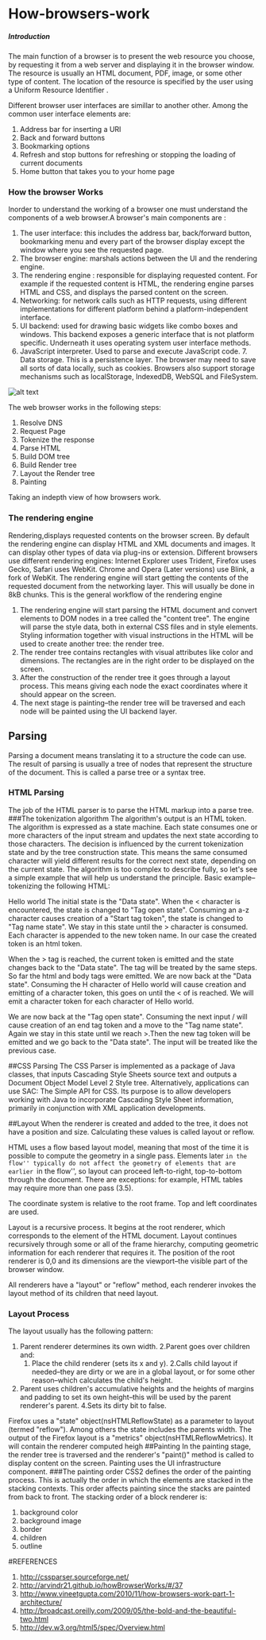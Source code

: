 # How-browsers-work

##### Introduction
 The main function of a browser is to present the web resource you choose, by requesting it from a web server and displaying it in the browser window. The resource is usually an HTML document, PDF, image, or some other type of content. The location of the resource is specified by the user using a Uniform Resource Identifier .

Different browser user interfaces are simillar to another other. Among the common user interface elements are:

 1.  Address bar for inserting a URI
 2. Back and forward buttons
 3. Bookmarking options
 4. Refresh and stop buttons for refreshing or stopping the loading of current documents
 5. Home button that takes you to your home page
 
### How the browser Works

Inorder to understand the working of a browser one must understand the components of a web browser.A browser's main components are :

  1. The user interface: this includes the address bar, back/forward button, bookmarking menu and every part of the browser    display except the window where you see the requested page.
  2. The browser engine: marshals actions between the UI and the rendering engine.
  3. The rendering engine : responsible for displaying requested content. For example if the requested content is HTML, the rendering engine parses HTML and CSS, and displays the parsed content on the screen.
   4. Networking: for network calls such as HTTP requests, using different implementations for different platform behind a platform-independent interface.
   5. UI backend: used for drawing basic widgets like combo boxes and windows. This backend exposes a generic interface that is not platform specific. Underneath it uses operating system user interface methods.
   6. JavaScript interpreter. Used to parse and execute JavaScript code.
    7. Data storage. This is a persistence layer. The browser may need to save all sorts of data locally, such as cookies. Browsers also support storage mechanisms such as localStorage, IndexedDB, WebSQL and FileSystem.
  
![alt text](http://arvindr21.github.io/howBrowserWorks/imgs/layers.png "How Browsers work1 Image")

The web browser works in the following steps:

  1. Resolve DNS
  2. Request Page
  3. Tokenize the response
  4. Parse HTML
  5. Build DOM tree
  6. Build Render tree
  7. Layout the Render tree
  8. Painting

Taking an indepth view of how browsers work.

### The rendering engine
Rendering,displays requested contents on the browser screen.
By default the rendering engine can display HTML and XML documents and images. It can display other types of data via plug-ins or extension.
Different browsers use different rendering engines: Internet Explorer uses Trident, Firefox uses Gecko, Safari uses WebKit. Chrome and Opera (Later versions) use Blink, a fork of WebKit.
The rendering engine will start getting the contents of the requested document from the networking layer. This will usually be done in 8kB chunks. 
This is the general workflow of the rendering engine
1. The rendering engine will start parsing the HTML document and convert elements to DOM nodes in a tree called the "content tree". The engine will parse the style data, both in external CSS files and in style elements. Styling information together with visual instructions in the HTML will be used to create another tree: the render tree. 
2. The render tree contains rectangles with visual attributes like color and dimensions. The rectangles are in the right order to be displayed on the screen.
3. After the construction of the render tree it goes through a layout process. This means giving each node the exact coordinates where it should appear on the screen.
4. The next stage is painting–the render tree will be traversed and each node will be painted using the UI backend layer. 

## Parsing
Parsing a document means translating it to a structure the code can use. The result of parsing is usually a tree of nodes that represent the structure of the document. This is called a parse tree or a syntax tree.
### HTML Parsing
The job of the HTML parser is to parse the HTML markup into a parse tree. 
###The tokenization algorithm
The algorithm's output is an HTML token. The algorithm is expressed as a state machine. Each state consumes one or more characters of the input stream and updates the next state according to those characters. The decision is influenced by the current tokenization state and by the tree construction state. This means the same consumed character will yield different results for the correct next state, depending on the current state. The algorithm is too complex to describe fully, so let's see a simple example that will help us understand the principle. 
Basic example–tokenizing the following HTML: 
<html>
  <body>
    Hello world
  </body>
</html>
 The initial state is the "Data state". When the < character is encountered, the state is changed to "Tag open state". Consuming an a-z character causes creation of a "Start tag token", the state is changed to "Tag name state". We stay in this state until the > character is consumed. Each character is appended to the new token name. In our case the created token is an html token.

When the > tag is reached, the current token is emitted and the state changes back to the "Data state". The <body> tag will be treated by the same steps. So far the html and body tags were emitted. We are now back at the "Data state". Consuming the H character of Hello world will cause creation and emitting of a character token, this goes on until the < of </body> is reached. We will emit a character token for each character of Hello world.

We are now back at the "Tag open state". Consuming the next input / will cause creation of an end tag token and a move to the "Tag name state". Again we stay in this state until we reach >.Then the new tag token will be emitted and we go back to the "Data state". The </html> input will be treated like the previous case. 

##CSS Parsing
The CSS Parser is implemented as a package of Java classes, that inputs Cascading Style Sheets source text and outputs a Document Object Model Level 2 Style tree. Alternatively, applications can use SAC: The Simple API for CSS. Its purpose is to allow developers working with Java to incorporate Cascading Style Sheet information, primarily in conjunction with XML application developments. 

##Layout
 When the renderer is created and added to the tree, it does not have a position and size. Calculating these values is called layout or reflow.

HTML uses a flow based layout model, meaning that most of the time it is possible to compute the geometry in a single pass. Elements later ``in the flow'' typically do not affect the geometry of elements that are earlier ``in the flow'', so layout can proceed left-to-right, top-to-bottom through the document. There are exceptions: for example, HTML tables may require more than one pass (3.5).

The coordinate system is relative to the root frame. Top and left coordinates are used.

Layout is a recursive process. It begins at the root renderer, which corresponds to the <html> element of the HTML document. Layout continues recursively through some or all of the frame hierarchy, computing geometric information for each renderer that requires it.
The position of the root renderer is 0,0 and its dimensions are the viewport–the visible part of the browser window.

All renderers have a "layout" or "reflow" method, each renderer invokes the layout method of its children that need layout. 

### Layout Process
 The layout usually has the following pattern:

  1. Parent renderer determines its own width.
  2.Parent goes over children and:
       1. Place the child renderer (sets its x and y).
      2.Calls child layout if needed–they are dirty or we are in a global layout, or for some other reason–which calculates the child's height.
   3. Parent uses children's accumulative heights and the heights of margins and padding to set its own height–this will be used by the parent renderer's parent.
    4.Sets its dirty bit to false.

Firefox uses a "state" object(nsHTMLReflowState) as a parameter to layout (termed "reflow"). Among others the state includes the parents width.
The output of the Firefox layout is a "metrics" object(nsHTMLReflowMetrics). It will contain the renderer computed heigh
##Painting
In the painting stage, the render tree is traversed and the renderer's "paint()" method is called to display content on the screen. Painting uses the UI infrastructure component. 
###The painting order
CSS2 defines the order of the painting process. This is actually the order in which the elements are stacked in the stacking contexts. This order affects painting since the stacks are painted from back to front. The stacking order of a block renderer is:

 1. background color
2.  background image
3.  border
4. children
5. outline

#REFERENCES 
1. http://cssparser.sourceforge.net/
2. http://arvindr21.github.io/howBrowserWorks/#/37
3. http://www.vineetgupta.com/2010/11/how-browsers-work-part-1-architecture/
4. http://broadcast.oreilly.com/2009/05/the-bold-and-the-beautiful-two.html
5. http://dev.w3.org/html5/spec/Overview.html

